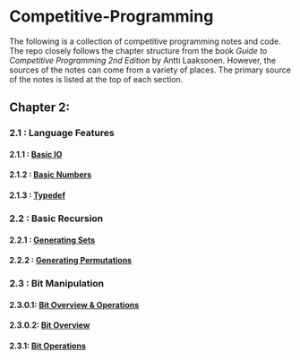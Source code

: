 # Competitive-Programming
The following is a collection of competitive programming notes and code.  The repo closely follows the chapter structure from the book *Guide to Competitive Programming 2nd Edition* by Antti Laaksonen.  However, the sources of the notes can come from a variety of places.  The primary source of the notes is listed at the top of each section.

## Chapter 2:
### 2.1 : Language Features
#### 2.1.1 : [Basic IO](https://github.com/paulburgess1357/Competitive-Programming/blob/master/Competitive-Programming/Chapter2/2_1_1_Basic_IO.hpp)
#### 2.1.2 : [Basic Numbers](https://github.com/paulburgess1357/Competitive-Programming/blob/master/Competitive-Programming/Chapter2/2_1_2_Basic_Numbers.hpp)
#### 2.1.3 : [Typedef](https://github.com/paulburgess1357/Competitive-Programming/blob/master/Competitive-Programming/Chapter2/2_1_3_TypeDef.hpp)
### 2.2 : Basic Recursion
#### 2.2.1 : [Generating Sets](https://github.com/paulburgess1357/Competitive-Programming/blob/master/Competitive-Programming/Chapter2/2_2_1_Recursion_Subsets.hpp)
#### 2.2.2 : [Generating Permutations](https://github.com/paulburgess1357/Competitive-Programming/blob/master/Competitive-Programming/Chapter2/2_2_2_Recursion_Permutations.hpp)
### 2.3 : Bit Manipulation
#### 2.3.0.1: [Bit Overview & Operations](https://github.com/paulburgess1357/Competitive-Programming/blob/master/Competitive-Programming/Chapter2/2_3_0_1_Bit_Manipulation.hpp)
#### 2.3.0.2: [Bit Overview](https://github.com/paulburgess1357/Competitive-Programming/blob/master/Competitive-Programming/Chapter2/2_3_0_2_Bit_Manipulation.hpp)
#### 2.3.1: [Bit Operations](https://github.com/paulburgess1357/Competitive-Programming/blob/master/Competitive-Programming/Chapter2/2_3_1_Bit_Operations.hpp)

